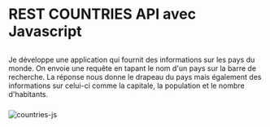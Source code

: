 #   REST COUNTRIES API avec Javascript
##
Je développe une application  qui fournit des informations sur les pays du monde. On envoie une requête en tapant le nom d'un pays sur la barre de recherche.
La réponse nous donne le drapeau du pays mais également des informations sur celui-ci comme la capitale, la population et le nombre d'habitants.

###
![countries-js](https://github.com/Soulman2131/countries-js/assets/109850920/47b9c518-4ed8-4405-9b63-0798592150d1)

